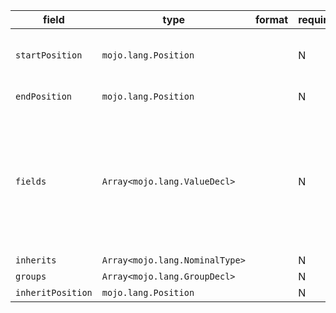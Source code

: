 | field | type | format | required | default | description |
|---|---|---|---|---|---|
| `startPosition` | `mojo.lang.Position` |  | N |  | position of the character "{" belonging to the StructType |
| `endPosition` | `mojo.lang.Position` |  | N |  | position of the character "}" |
| `fields` | `Array<mojo.lang.ValueDecl>` |  | N |  | A Field represents a Field declaration list in a struct type,a method list in an interface type, or a parameter/result declarationin a signature. |
| `inherits` | `Array<mojo.lang.NominalType>` |  | N |  |  |
| `groups` | `Array<mojo.lang.GroupDecl>` |  | N |  |  |
| `inheritPosition` | `mojo.lang.Position` |  | N |  |  |
